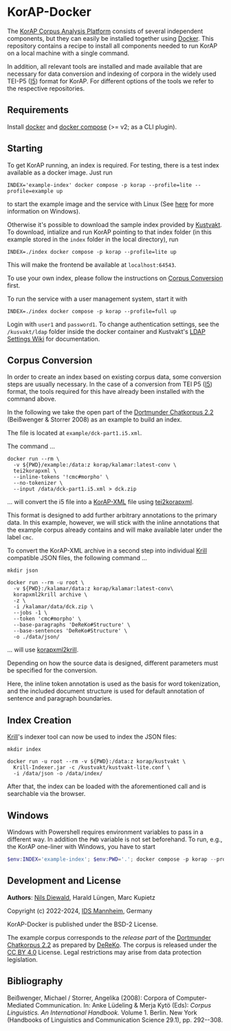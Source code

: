 # KorAP-Docker

The [KorAP Corpus Analysis Platform](http://korap.ids-mannheim.de/)
consists of several independent components,
but they can easily be installed together using
[Docker](https://www.docker.com/).
This repository contains a recipe to install all
components needed to run KorAP on a local machine
with a single command.

In addition, all relevant tools are installed and
made available that are necessary for data conversion
and indexing of corpora in the widely used TEI-P5
([I5](https://www.ids-mannheim.de/en/digspra/corpus-linguistics/projects/corpus-development/ids-text-model/))
format for KorAP.
For different options of the tools we refer to the
respective repositories.


## Requirements

Install [docker](https://www.docker.com/) and
[docker compose](https://github.com/docker/compose) (>= v2; as a CLI plugin).

## Starting

To get KorAP running, an index is required.
For testing, there is a test index available as a docker image. Just run

```shell
INDEX='example-index' docker compose -p korap --profile=lite --profile=example up
```

to start the example image and the service with Linux
(See [here](#Windows) for more information on Windows).

Otherwise it's possible to download the sample index provided by
[Kustvakt](https://github.com/KorAP/Kustvakt/tree/master/sample-index).
To download, intialize and run KorAP pointing to that index folder
(in this example stored in the `index` folder in the local directory),
run

```shell
INDEX=./index docker compose -p korap --profile=lite up
```

This will make the frontend be available at
`localhost:64543`.

To use your own index, please follow the instructions
on [Corpus Conversion](#corpus-conversion) first.

To run the service with a user management system, start it with

```shell
INDEX=./index docker compose -p korap --profile=full up
```

Login with `user1` and `password1`. To change authentication settings, see the `/kusvakt/ldap` folder inside the docker container and Kustvakt's [LDAP Settings Wiki](https://github.com/KorAP/Kustvakt/wiki/LDAP-Setting) for documentation.

## Corpus Conversion

In order to create an index based on existing
corpus data, some conversion steps are usually
necessary.
In the case of a conversion from TEI P5
([I5](https://www.ids-mannheim.de/en/digspra/corpus-linguistics/projects/corpus-development/ids-text-model/)) format,
the tools required for this have already been installed
with the command above.

In the following we take the open part of the
[Dortmunder Chatkorpus 2.2](https://www.uni-due.de/germanistik/chatkorpus/)
(Beißwenger & Storrer 2008) as an example to build an index.

The file is located at `example/dck-part1.i5.xml`.

The command ...

```shell
docker run --rm \
  -v ${PWD}/example:/data:z korap/kalamar:latest-conv \
  tei2korapxml \
  --inline-tokens '!cmc#morpho' \
  --no-tokenizer \
  --input /data/dck-part1.i5.xml > dck.zip
```

... will convert the i5 file into a
[KorAP-XML](https://github.com/KorAP/KorAP-XML-Krill#about-korap-xml)
file using
[tei2korapxml](https://github.com/KorAP/KorAP-XML-TEI).

This format is designed to add further arbitrary annotations
to the primary data. In this example, however, we will stick
with the inline annotations that the example corpus already
contains and will make available later under the label `cmc`.

To convert the KorAP-XML archive in a second step
into individual [Krill](https://github.com/KorAP/Krill) compatible
JSON files, the following command ...

```shell
mkdir json
```

```shell
docker run --rm -u root \
  -v ${PWD}:/kalamar/data:z korap/kalamar:latest-conv\
  korapxml2krill archive \
  -z \
  -i /kalamar/data/dck.zip \
  --jobs -1 \
  --token 'cmc#morpho' \
  --base-paragraphs 'DeReKo#Structure' \
  --base-sentences 'DeReKo#Structure' \
  -o ./data/json/
```

... will use [korapxml2krill](https://github.com/KorAP/KorAP-XML-Krill).

Depending on how the source data is designed,
different parameters must be specified for the conversion.

Here, the inline token annotation is used as the basis for
word tokenization, and the included document structure is 
used for default annotation of sentence and paragraph boundaries.


## Index Creation

[Krill](https://github.com/KorAP/Krill)'s indexer tool can now
be used to index the JSON files:

```shell
mkdir index
```

```shell
docker run -u root --rm -v ${PWD}:/data:z korap/kustvakt \
  Krill-Indexer.jar -c /kustvakt/kustvakt-lite.conf \
  -i /data/json -o /data/index/
```

After that, the index can be loaded with the aforementioned
call and is searchable via the browser.

## Windows

Windows with Powershell requires environment variables to pass in a different way.
In addition the `PWD` variable is not set beforehand. To run, e.g., the KorAP one-liner
with Windows, you have to start

```powershell
$env:INDEX='example-index'; $env:PWD='.'; docker compose -p korap --profile=lite --profile=example up

```

## Development and License

**Authors**: [Nils Diewald](https://www.nils-diewald.de/), Harald Lüngen, Marc Kupietz

Copyright (c) 2022-2024, [IDS Mannheim](https://www.ids-mannheim.de/), Germany

KorAP-Docker is published under the BSD-2 License.

The example corpus corresponds to the *release part* of the
[Dortmunder Chatkorpus 2.2](https://www.uni-due.de/germanistik/chatkorpus/)
as prepared by
[DeReKo](https://www.ids-mannheim.de/digspra/kl/projekte/korpora/).
The corpus is released under the [CC BY 4.0](https://creativecommons.org/licenses/by/4.0/) License.
Legal restrictions may arise from data protection legislation.


## Bibliography

Beißwenger, Michael / Storrer, Angelika (2008):
Corpora of Computer-Mediated Communication.
In: Anke Lüdeling & Merja Kytö (Eds): *Corpus Linguistics. An International Handbook.*
Volume 1. Berlin. New York (Handbooks of Linguistics and Communication Science 29.1),
pp. 292--308.
